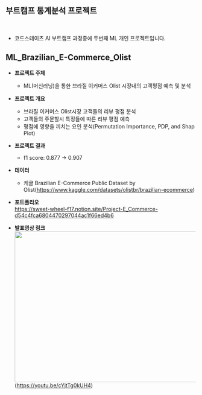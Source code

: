 ## 부트캠프 통계분석 프로젝트
<br>

- 코드스테이츠 AI 부트캠프 과정중에 두번째 ML 개인 프로젝트입니다. <br>

## ML_Brazilian_E-Commerce_Olist
- **프로젝트 주제**
  - ML(머신러닝)을 통한 브라질 이커머스 Olist 시장내의 고객평점 예측 및 분석

- **프로젝트 개요**
  - 브라질 이커머스 Olist시장 고객들의 리뷰 평점 분석
  - 고객들의 주문할시 특징들에 따른 리뷰 평점 예측
  - 평점에 영향을 끼치는 요인 분석(Permutation Importance, PDP, and Shap Plot)

- **프로젝트 결과**  
  - f1 score: 0.877 → 0.907


- **데이터**  
  - 케글 Brazilian E-Commerce Public Dataset by Olist(https://www.kaggle.com/datasets/olistbr/brazilian-ecommerce) 

- **포트폴리오**  
https://sweet-wheel-f17.notion.site/Project-E_Commerce-d54c4fca6804470297044ac1f66ed4b6

- **발표영상 링크**    
<img src="https://user-images.githubusercontent.com/101457515/196030344-38ac1d9f-f79a-4090-98ba-18de8172d7c7.jpeg" width="700" height="400"/> <br>
(https://youtu.be/cYjtTg0kUH4)



<br><br>


